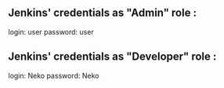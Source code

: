 ## Jenkins' credentials as "Admin" role :
login: user
password: user

## Jenkins' credentials as "Developer" role :
login: Neko
password: Neko

